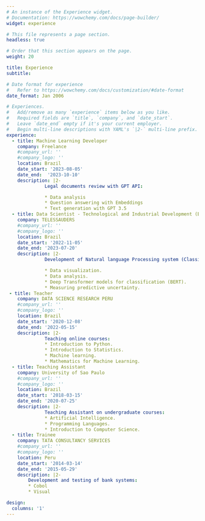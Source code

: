 ```yaml
---
# An instance of the Experience widget.
# Documentation: https://wowchemy.com/docs/page-builder/
widget: experience

# This file represents a page section.
headless: true

# Order that this section appears on the page.
weight: 20

title: Experience
subtitle:

# Date format for experience
#   Refer to https://wowchemy.com/docs/customization/#date-format
date_format: Jan 2006

# Experiences.
#   Add/remove as many `experience` items below as you like.
#   Required fields are `title`, `company`, and `date_start`.
#   Leave `date_end` empty if it's your current employer.
#   Begin multi-line descriptions with YAML's `|2-` multi-line prefix.
experience:
  - title: Machine Learning Developer
    company: Freelance
    #company_url: ''
    #company_logo: ''
    location: Brazil
    date_start: '2023-08-05'
    date_end:  '2023-10-10'
    description: |2-
              Legal documents review with GPT API:

              * Data analysis
              * Question answering with Embeddings
              * Text generation with GPT 3.5
  - title: Data Scientist - Technological and Industrial Development (B)
    company: TELESSAUDERS
    #company_url: ''
    #company_logo: ''
    location: Brazil
    date_start: '2022-11-05'
    date_end: '2023-07-20'
    description: |2-
              Development of Natural language Processing system (Classification of clinical cases):

              * Data visualization.
              * Data analysis.
              * Deep Transformer models for classification (BERT).
              * Measuring predictive uncertainty.
 - title: Teacher
    company: DATA SCIENCE RESEARCH PERU
    #company_url: ''
    #company_logo: ''
    location: Brazil
    date_start: '2020-12-08'
    date_end: '2022-05-15'
    description: |2-
              Teaching online courses:
              * Introduction to Python.
              * Introduction to Statistics.
              * Machine learning.
              * Mathematics for Machine Learning.
  - title: Teaching Assistant
    company: University of Sao Paulo
    #company_url: ''
    #company_logo: ''
    location: Brazil
    date_start: '2018-03-15'
    date_end: '2020-07-25'
    description: |2-
              Teaching Assistant on undergraduate courses:
              * Artificial Intelligence.
              * Programming Languages.
              * Introduction to Computer Science.
  - title: Trainee
    company: TATA CONSULTANCY SERVICES
    #company_url: ''
    #company_logo: ''
    location: Peru
    date_start: '2014-03-14'
    date_end: '2015-05-29'
    description: |2-
        Development and testing of bank systems:
        * Cobol
        * Visual

design:
  columns: '1'
---
```

